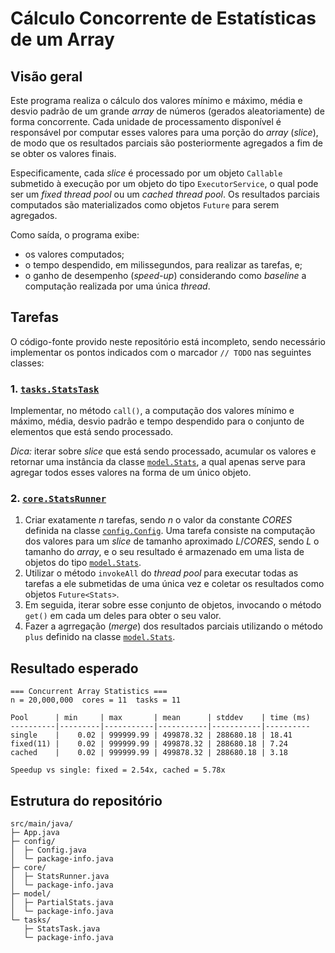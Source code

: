 # Cálculo Concorrente de Estatísticas de um Array

## Visão geral
Este programa realiza o cálculo dos valores mínimo e máximo, média e desvio padrão de um grande *array* de números 
(gerados aleatoriamente) de forma concorrente. Cada unidade de processamento disponível é responsável por computar 
esses valores para uma porção do *array* (*slice*), de modo que os resultados parciais são posteriormente agregados
a fim de se obter os valores finais.

Especificamente, cada *slice* é processado por um objeto `Callable` submetido à execução por um objeto do tipo 
`ExecutorService`, o qual pode ser um *fixed thread pool* ou um *cached thread pool*. Os resultados parciais computados 
são materializados como objetos `Future` para serem agregados.

Como saída, o programa exibe:
- os valores computados;
- o tempo despendido, em milissegundos, para realizar as tarefas, e;
- o ganho de desempenho (*speed-up*) considerando como *baseline* a computação realizada por uma única *thread*.

## Tarefas
O código-fonte provido neste repositório está incompleto, sendo necessário implementar os pontos 
indicados com o marcador ``// TODO`` nas seguintes classes:

### 1. [`tasks.StatsTask`](src/tasks/StatsTask.java)
Implementar, no método `call()`, a computação dos valores mínimo e máximo, média, desvio padrão e tempo despendido 
para o conjunto de elementos que está sendo processado.

*Dica:* iterar sobre *slice* que está sendo processado, acumular os valores e retornar uma 
instância da classe [`model.Stats`](src/model/Stats.java), a qual apenas serve para agregar todos esses valores na forma de
um único objeto.

### 2. [`core.StatsRunner`](src/core/StatsRunner.java)
1. Criar exatamente $n$ tarefas, sendo $n$ o valor da constante $CORES$ definida na classe [`config.Config`](src/config/Config.java). Uma tarefa consiste na computação dos valores para um *slice* de tamanho aproximado $L / CORES$, sendo $L$ o tamanho do 
*array*, e o seu resultado é armazenado em uma lista de objetos do tipo [`model.Stats`](src/model/Stats.java).
2. Utilizar o método `invokeAll` do *thread pool* para executar todas as tarefas a ele submetidas de uma única vez e 
coletar os resultados como objetos `Future<Stats>`. 
3. Em seguida, iterar sobre esse conjunto de objetos, invocando o método `get()` em cada um deles para obter o seu valor.
4. Fazer a agrregação (*merge*) dos resultados parciais 
utilizando o método `plus` definido na classe [`model.Stats`](src/model/Stats.java).

## Resultado esperado
```
=== Concurrent Array Statistics ===
n = 20,000,000  cores = 11  tasks = 11

Pool      | min     | max       | mean      | stddev    | time (ms)
----------|---------|-----------|-----------|-----------|----------
single    |    0.02 | 999999.99 | 499878.32 | 288680.18 | 18.41
fixed(11) |    0.02 | 999999.99 | 499878.32 | 288680.18 | 7.24
cached    |    0.02 | 999999.99 | 499878.32 | 288680.18 | 3.18

Speedup vs single: fixed = 2.54x, cached = 5.78x
```

## Estrutura do repositório
```
src/main/java/
├─ App.java
├─ config/
│  ├─ Config.java
│  └─ package-info.java
├─ core/
│  ├─ StatsRunner.java
│  └─ package-info.java
├─ model/
│  ├─ PartialStats.java
│  └─ package-info.java
└─ tasks/
   ├─ StatsTask.java
   └─ package-info.java
```